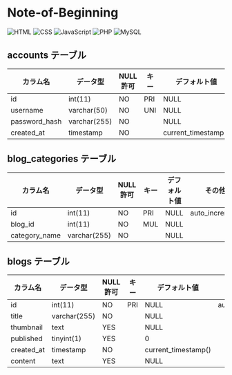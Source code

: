 # Note-of-Beginning

![HTML](https://img.shields.io/badge/HTML-E34F26?style=for-the-badge&logo=html&logoColor=white)
![CSS](https://img.shields.io/badge/CSS-1572B6?style=for-the-badge&logo=css&logoColor=white)
![JavaScript](https://img.shields.io/badge/JavaScript-F7DF1E?style=for-the-badge&logo=javascript&logoColor=black)
![PHP](https://img.shields.io/badge/PHP-777BB4?style=for-the-badge&logo=php&logoColor=white)
![MySQL](https://img.shields.io/badge/MySQL-4479A1?style=for-the-badge&logo=mysql&logoColor=white)

## accounts テーブル

| カラム名      | データ型     | NULL 許可 | キー | デフォルト値        | その他         |
| ------------- | ------------ | --------- | ---- | ------------------- | -------------- |
| id            | int(11)      | NO        | PRI  | NULL                | auto_increment |
| username      | varchar(50)  | NO        | UNI  | NULL                |                |
| password_hash | varchar(255) | NO        |      | NULL                |                |
| created_at    | timestamp    | NO        |      | current_timestamp() |                |

## blog_categories テーブル

| カラム名      | データ型     | NULL 許可 | キー | デフォルト値 | その他         |
| ------------- | ------------ | --------- | ---- | ------------ | -------------- |
| id            | int(11)      | NO        | PRI  | NULL         | auto_increment |
| blog_id       | int(11)      | NO        | MUL  | NULL         |                |
| category_name | varchar(255) | NO        |      | NULL         |                |

## blogs テーブル

| カラム名   | データ型     | NULL 許可 | キー | デフォルト値        | その他         |
| ---------- | ------------ | --------- | ---- | ------------------- | -------------- |
| id         | int(11)      | NO        | PRI  | NULL                | auto_increment |
| title      | varchar(255) | NO        |      | NULL                |                |
| thumbnail  | text         | YES       |      | NULL                |                |
| published  | tinyint(1)   | YES       |      | 0                   |                |
| created_at | timestamp    | NO        |      | current_timestamp() |                |
| content    | text         | YES       |      | NULL                |                |
